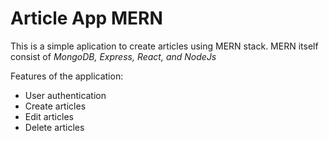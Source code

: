 # Article App MERN

This is a simple aplication to create articles using MERN stack. MERN itself consist of _MongoDB, Express, React, and NodeJs_

Features of the application:
- User authentication
- Create articles
- Edit articles
- Delete articles